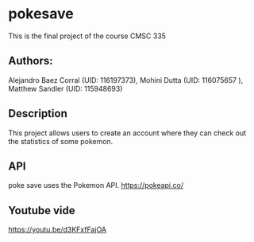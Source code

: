 # pokesave
This is the final project of the course CMSC 335

## Authors: 
Alejandro Baez Corral (UID: 116197373),
Mohini Dutta (UID: 116075657 ),
Matthew Sandler (UID: 115948693)

## Description
This project allows users to create an account where they can check out the statistics of some pokemon.

## API
poke save uses the Pokemon API.
https://pokeapi.co/

## Youtube vide
https://youtu.be/d3KFxfFajOA
